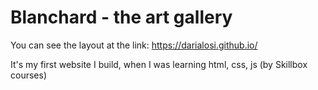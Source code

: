 # Blanchard - the art gallery
You can see the layout at the link: https://darialosi.github.io/

It's my first website I build, when I was learning html, css, js (by Skillbox courses)

